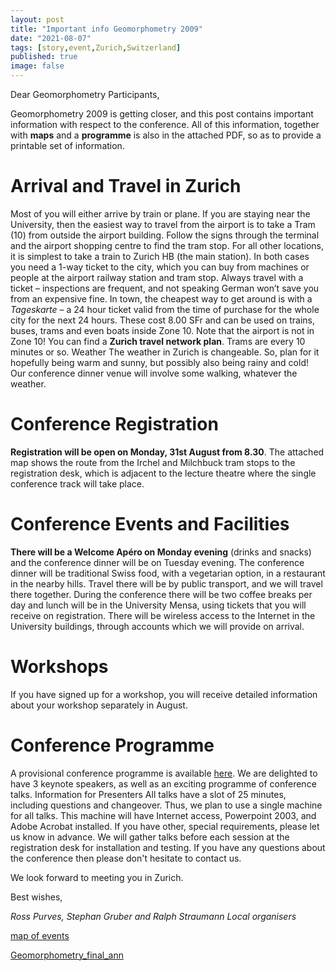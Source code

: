 ```yaml
---
layout: post
title: "Important info Geomorphometry 2009"
date: "2021-08-07"
tags: [story,event,Zurich,Switzerland]
published: true
image: false
---
```


Dear Geomorphometry Participants,

Geomorphometry 2009 is getting closer, and this post contains important information with respect to the conference. All of this information, together with **maps** and a **programme** is also in the attached PDF, so as to provide a printable set of information.

# Arrival and Travel in Zurich

Most of you will either arrive by train or plane. If you are staying near the University, then the easiest way to travel from the airport is to take a Tram (10) from outside the airport building. Follow the signs through the terminal and the airport shopping centre to find the tram stop. For all other locations, it is simplest to take a train to Zurich HB (the main station). In both cases you need a 1-way ticket to the city, which you can buy from machines or people at the airport railway station and tram stop. Always travel with a ticket – inspections are frequent, and not speaking German won’t save you from an expensive fine. In town, the cheapest way to get around is with a _Tageskarte_ – a 24 hour ticket valid from the time of purchase for the whole city for the next 24 hours. These cost 8.00 SFr and can be used on trains, buses, trams and even boats inside Zone 10. Note that the airport is not in Zone 10! You can find a **Zurich travel network plan**. Trams are every 10 minutes or so. Weather The weather in Zurich is changeable. So, plan for it hopefully being warm and sunny, but possibly also being rainy and cold! Our conference dinner venue will involve some walking, whatever the weather.

# Conference Registration

**Registration will be open on Monday, 31st August from 8.30**. The attached map shows the route from the Irchel and Milchbuck tram stops to the registration desk, which is adjacent to the lecture theatre where the single conference track will take place.

# Conference Events and Facilities

**There will be a Welcome Apéro on Monday evening** (drinks and snacks) and the conference dinner will be on Tuesday evening. The conference dinner will be traditional Swiss food, with a vegetarian option, in a restaurant in the nearby hills. Travel there will be by public transport, and we will travel there together. During the conference there will be two coffee breaks per day and lunch will be in the University Mensa, using tickets that you will receive on registration. There will be wireless access to the Internet in the University buildings, through accounts which we will provide on arrival.

# Workshops

If you have signed up for a workshop, you will receive detailed information about your workshop separately in August.

# Conference Programme

A provisional conference programme is available [here]({{site.baseurl}}/uploads/pdf/Geomorphometry_final_ann.pdf). We are delighted to have 3 keynote speakers, as well as an exciting programme of conference talks. Information for Presenters All talks have a slot of 25 minutes, including questions and changeover. Thus, we plan to use a single machine for all talks. This machine will have Internet access, Powerpoint 2003, and Adobe Acrobat installed. If you have other, special requirements, please let us know in advance. We will gather talks before each session at the registration desk for installation and testing. If you have any questions about the conference then please don't hesitate to contact us.

We look forward to meeting you in Zurich.

Best wishes,

_Ross Purves, Stephan Gruber and Ralph Straumann Local organisers_

[map of events]({{site.baseurl}}/uploads/pdf/map_of_events-1.pdf)

[Geomorphometry_final_ann]({{site.baseurl}}/uploads/pdf/Geomorphometry_final_ann.pdf)